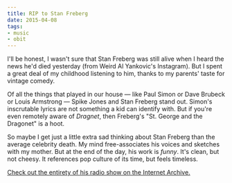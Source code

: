 ```yaml
---
title: RIP to Stan Freberg
date: 2015-04-08
tags:
- music
- obit
---
```




I'll be honest, I wasn't sure that Stan Freberg was still alive when I heard the news he'd died yesterday (from Weird Al Yankovic's Instagram). But I spent a great deal of my childhood listening to him, thanks to my parents' taste for vintage comedy.

Of all the things that played in our house — like Paul Simon or Dave Brubeck or Louis Armstrong — Spike Jones and Stan Freberg stand out. Simon's inscrutable lyrics are not something a kid can identify with. But if you're even remotely aware of *Dragnet*, then Freberg's "St. George and the Dragonet" is a hoot.

So maybe I get just a little extra sad thinking about Stan Freberg than the average celebrity death. My mind free-associates his voices and sketches with my mother. But at the end of the day, his work is *funny*. It's clean, but not cheesy. It references pop culture of its time, but feels timeless.

[Check out the entirety of his radio show on the Internet Archive.](https://archive.org/details/stan_freberg_show)
